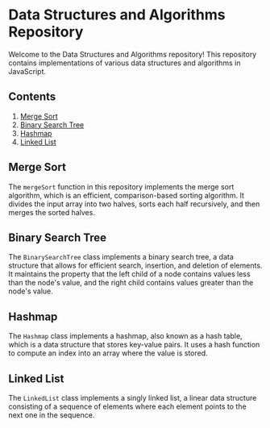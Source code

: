 # Data Structures and Algorithms Repository

Welcome to the Data Structures and Algorithms repository! This repository contains implementations of various data structures and algorithms in JavaScript.

## Contents

1. [Merge Sort](#merge-sort)
2. [Binary Search Tree](#binary-search-tree)
3. [Hashmap](#hashmap)
4. [Linked List](#linked-list)

## Merge Sort

The `mergeSort` function in this repository implements the merge sort algorithm, which is an efficient, comparison-based sorting algorithm. It divides the input array into two halves, sorts each half recursively, and then merges the sorted halves.

## Binary Search Tree

The `BinarySearchTree` class implements a binary search tree, a data structure that allows for efficient search, insertion, and deletion of elements. It maintains the property that the left child of a node contains values less than the node's value, and the right child contains values greater than the node's value.

## Hashmap

The `Hashmap` class implements a hashmap, also known as a hash table, which is a data structure that stores key-value pairs. It uses a hash function to compute an index into an array where the value is stored.

## Linked List

The `LinkedList` class implements a singly linked list, a linear data structure consisting of a sequence of elements where each element points to the next one in the sequence.
